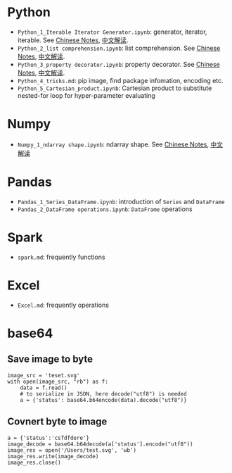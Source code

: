 # Python
- `Python_1_Iterable Iterator Generator.ipynb`: generator, iterator, iterable. See [Chinese Notes](http://url.cn/54BFOJR), [中文解读](http://url.cn/54BFOJR).
- `Python_2_list comprehension.ipynb`: list comprehension. See [Chinese Notes](http://url.cn/50UrGtb), [中文解读](http://url.cn/50UrGtb).
- `Python_3_property decorator.ipynb`: property decorator. See [Chinese Notes](http://url.cn/5rIEJJg), [中文解读](http://url.cn/5rIEJJg).
- `Python_4_tricks.md`: pip image, find package infomation, encoding etc.
- `Python_5_Cartesian_product.ipynb`: Cartesian product to substitute nested-for loop for hyper-parameter evaluating


# Numpy
- `Numpy_1_ndarray shape.ipynb`: ndarray shape. See [Chinese Notes](http://url.cn/58GGOaU), [中文解读](http://url.cn/58GGOaU)

# Pandas
- `Pandas_1_Series_DataFrame.ipynb`: introduction of `Series` and `DataFrame`
- `Pandas_2_DataFrame operations.ipynb`: `DataFrame` operations

# Spark
- `spark.md`: frequently functions

# Excel
- `Excel.md`: frequently operations

# base64
## Save image to byte
```
image_src = 'teset.svg'
with open(image_src, "rb") as f:
    data = f.read()
    # to serialize in JSON, here decode("utf8") is needed
    a = {'status': base64.b64encode(data).decode("utf8")}
```

## Covnert byte to image
```
a = {'status':'csfdfdere'}
image_decode = base64.b64decode(a['status'].encode("utf8"))
image_res = open('/Users/test.svg', 'wb')
image_res.write(image_decode)
image_res.close()
```
